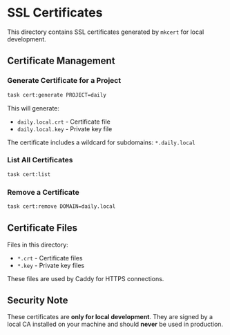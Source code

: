 # SSL Certificates

This directory contains SSL certificates generated by `mkcert` for local development.

## Certificate Management

### Generate Certificate for a Project

```bash
task cert:generate PROJECT=daily
```

This will generate:
- `daily.local.crt` - Certificate file
- `daily.local.key` - Private key file

The certificate includes a wildcard for subdomains: `*.daily.local`

### List All Certificates

```bash
task cert:list
```

### Remove a Certificate

```bash
task cert:remove DOMAIN=daily.local
```

## Certificate Files

Files in this directory:
- `*.crt` - Certificate files
- `*.key` - Private key files

These files are used by Caddy for HTTPS connections.

## Security Note

These certificates are **only for local development**. They are signed by a local CA installed on your machine and should **never** be used in production.

